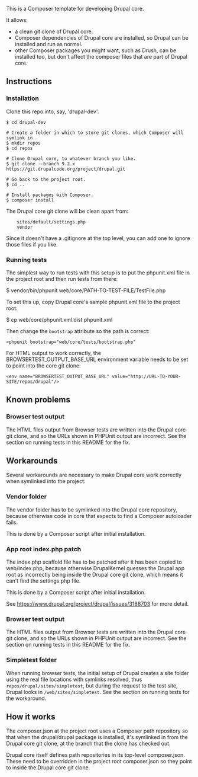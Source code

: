 This is a Composer template for developing Drupal core.

It allows:

- a clean git clone of Drupal core.
- Composer dependencies of Drupal core are installed, so Drupal can be installed
  and run as normal.
- other Composer packages you might want, such as Drush, can be installed too,
  but don't affect the composer files that are part of Drupal core.

## Instructions

### Installation

Clone this repo into, say, 'drupal-dev'.

```
$ cd drupal-dev

# Create a folder in which to store git clones, which Composer will symlink in.
$ mkdir repos
$ cd repos

# Clone Drupal core, to whatever branch you like.
$ git clone --branch 9.2.x https://git.drupalcode.org/project/drupal.git

# Go back to the project root.
$ cd ..

# Install packages with Composer.
$ composer install
```

The Drupal core git clone will be clean apart from:

```
	sites/default/settings.php
	vendor
```

Since it doesn't have a .gitignore at the top level, you can add one to ignore
those files if you like.

### Running tests

The simplest way to run tests with this setup is to put the phpunit.xml file in the project root and then run tests from there:

$ vendor/bin/phpunit web/core/PATH-TO-TEST-FILE/TestFile.php

To set this up, copy Drupal core's sample phpunit.xml file to the project root:

$ cp web/core/phpunit.xml.dist phpunit.xml

Then change the `bootstrap` attribute so the path is correct:

```
<phpunit bootstrap="web/core/tests/bootstrap.php"
```

For HTML output to work correctly, the BROWSERTEST_OUTPUT_BASE_URL environment variable needs to be set to point into the core git clone:

```
<env name="BROWSERTEST_OUTPUT_BASE_URL" value="http://URL-TO-YOUR-SITE/repos/drupal"/>
````

## Known problems

### Browser test output

The HTML files output from Browser tests are written into the Drupal core git clone, and so the URLs shown in PHPUnit output are incorrect. See the section on running tests in this README for the fix.

## Workarounds

Several workarounds are necessary to make Drupal core work correctly when symlinked into the project:

### Vendor folder

The vendor folder has to be symlinked into the Drupal core repository, because otherwise code in core that expects to find a Composer autoloader fails.

This is done by a Composer script after initial installation.

### App root index.php patch

The index.php scaffold file has to be patched after it has been copied to web/index.php, because otherwise DrupalKernel guesses the Drupal app root as incorrectly being inside the Drupal core git clone, which means it can't find the settings.php file.

This is done by a Composer script after initial installation.

See https://www.drupal.org/project/drupal/issues/3188703 for more detail.

### Browser test output

The HTML files output from Browser tests are written into the Drupal core git clone, and so the URLs shown in PHPUnit output are incorrect. See the section on running tests in this README for the fix.

### Simpletest folder

When running browser tests, the initial setup of Drupal creates a site folder using the real file locations with symlinks resolved, thus `repos/drupal/sites/simpletest`, but during the request to the test site, Drupal looks in `/web/sites/simpletest`. See the section on running tests for the workaround.

## How it works

The composer.json at the project root uses a Composer path repository so that when the drupal/drupal package is installed, it's symlinked in from the Drupal core git clone, at the branch that the clone has checked out.

Drupal core itself defines path repositories in its top-level composer.json. These need to be overridden in the project root composer.json so they point to inside the Drupal core git clone.
